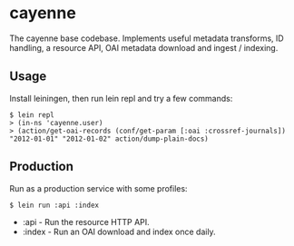 # cayenne

The cayenne base codebase. Implements useful metadata transforms, ID handling, a resource API, OAI metadata
download and ingest / indexing.

## Usage

Install leiningen, then run lein repl and try a few commands:

    $ lein repl
	> (in-ns 'cayenne.user)
	> (action/get-oai-records (conf/get-param [:oai :crossref-journals]) "2012-01-01" "2012-01-02" action/dump-plain-docs)

## Production

Run as a production service with some profiles:

    $ lein run :api :index

- :api - Run the resource HTTP API.
- :index - Run an OAI download and index once daily.

